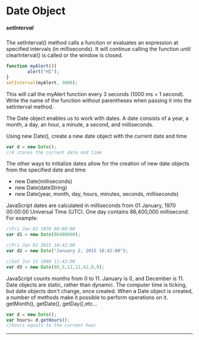 # Date Object
##### setInterval

The setInterval() method calls a function or evaluates an expression at specified intervals (in milliseconds).
It will continue calling the function until clearInterval() is called or the window is closed.

``` js
function myAlert()[
     	alert("HI");
}
setInterval(myAlert, 3000);
```

This will call the myAlert function every 3 seconds (1000 ms = 1 second).
Write the name of the function without parentheses when passing it into the setInterval method.

The Date object enables us to work with dates.
A date consists of a year, a month, a day, an hour, a minute, a second, and milliseconds.

Using new Date(), create a new date object with the current date and time

``` js
var d = new Date();
//d stores the current date and time
```


The other ways to initialize dates allow for the creation of new date objects from the specified date and time

- new Date(milliseconds)
- new Date(dateString)
- new Date(year, month, day, hours, minutes, seconds, milliseconds)


JavaScript dates are calculated in milliseconds from 01 January, 1970 00:00:00 Universal Time (UTC). One day contains 86,400,000 millisecond.
For example:

``` js
//Fri Jan 02 1970 00:00:00
var d1 = new Date(86400000); 

//Fri Jan 02 2015 10:42:00
var d2 = new Date("January 2, 2015 10:42:00");

//Sat Jun 11 1988 11:42:00
var d3 = new Date(88,5,11,11,42,0,0);
```

JavaScript counts months from 0 to 11. January is 0, and December is 11.
Date objects are static, rather than dynamic. The computer time is ticking, but date objects don't change, once created.
When a Date object is created, a number of methods make it possible to perform operations on it. getMonth(), getDate(), getDay(),etc…

``` js
var d = new Date();
var hours= d.getHours();
//hours equals to the current hour
```

---
